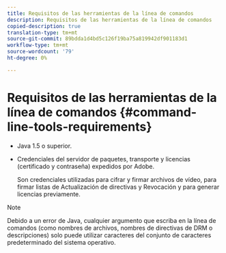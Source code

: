 ```yaml
---
title: Requisitos de las herramientas de la línea de comandos
description: Requisitos de las herramientas de la línea de comandos
copied-description: true
translation-type: tm+mt
source-git-commit: 89bdda1d4bd5c126f19ba75a819942df901183d1
workflow-type: tm+mt
source-wordcount: '79'
ht-degree: 0%

---
```



# Requisitos de las herramientas de la línea de comandos {#command-line-tools-requirements}

* Java 1.5 o superior.
* Credenciales del servidor de paquetes, transporte y licencias (certificado y contraseña) expedidos por Adobe.

   Son credenciales utilizadas para cifrar y firmar archivos de vídeo, para firmar listas de Actualización de directivas y Revocación y para generar licencias previamente.

>[!NOTE]
>
>Debido a un error de Java, cualquier argumento que escriba en la línea de comandos (como nombres de archivos, nombres de directivas de DRM o descripciones) solo puede utilizar caracteres del conjunto de caracteres predeterminado del sistema operativo.